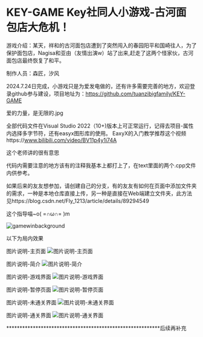 # KEY-GAME Key社同人小游戏-古河面包店大危机！
游戏介绍：某天，祥和的古河面包店遭到了突然闯入的春园阳平和国崎往人，为了保护面包店，Nagisa和亚由（友情出演w）站了出来,赶走了这两个怪家伙，古河面包店最终恢复了和平。

制作人员：森匠，汐风

2024.7.24日完成，小游戏只是为爱发电做的，还有许多需要完善的地方，欢迎登录github参与建设，项目地址为：https://github.com/tuanzibigfamily/KEY-GAME

爱的力量，是无限的.jpg

全部代码文件在Visual Studio 2022（10+)版本上可正常运行，记得去项目-属性内选择多字节符，还有easyx图形库的使用。
EaxyX的入门教学推荐这个视频https://www.bilibili.com/video/BV11p4y1i74A

这个老师讲的很有意思

代码内需要注意的地方该有的注释我基本上都打上了，在text里面的两个.cpp文件内供参考。

如果后来的友友想参加，请创建自己的分支，有的友友有如何在页面中添加文件夹的需求，一种是本地仓库直接上传，另一种是直接在Web端建立文件夹，此方法见https://blog.csdn.net/Fly_1213/article/details/89294549

这个指导喵~o( =∩ω∩= )m

![gamewinbackground](https://github.com/user-attachments/assets/b7ab55c8-7dae-4cb7-8de3-9fc3099880e4)

以下为局内效果

图片说明-主页面
![图片说明-主页面](https://github.com/user-attachments/assets/0a4c61f7-00d5-450c-a1e7-f62c5eebcc54)

图片说明-简介
![图片说明-简介](https://github.com/user-attachments/assets/576b4019-ea34-4e05-9561-61dacdf0a664)

图片说明-游戏界面
![图片说明-游戏界面](https://github.com/user-attachments/assets/22a84185-6188-4498-bf2b-de34197441bc)

图片说明-暂停页面
![图片说明-暂停页面](https://github.com/user-attachments/assets/2aa3580a-a912-4dc1-a62b-f347b50ae8d8)

图片说明-未通关界面
![图片说明-未通关界面](https://github.com/user-attachments/assets/fd24218f-7230-4a25-87c0-20d519de7114)

图片说明-通关界面
![图片说明-通关界面](https://github.com/user-attachments/assets/629a1064-3e5e-495c-85f3-dc5d2e0556e5)


**********************************************************后续再补充
